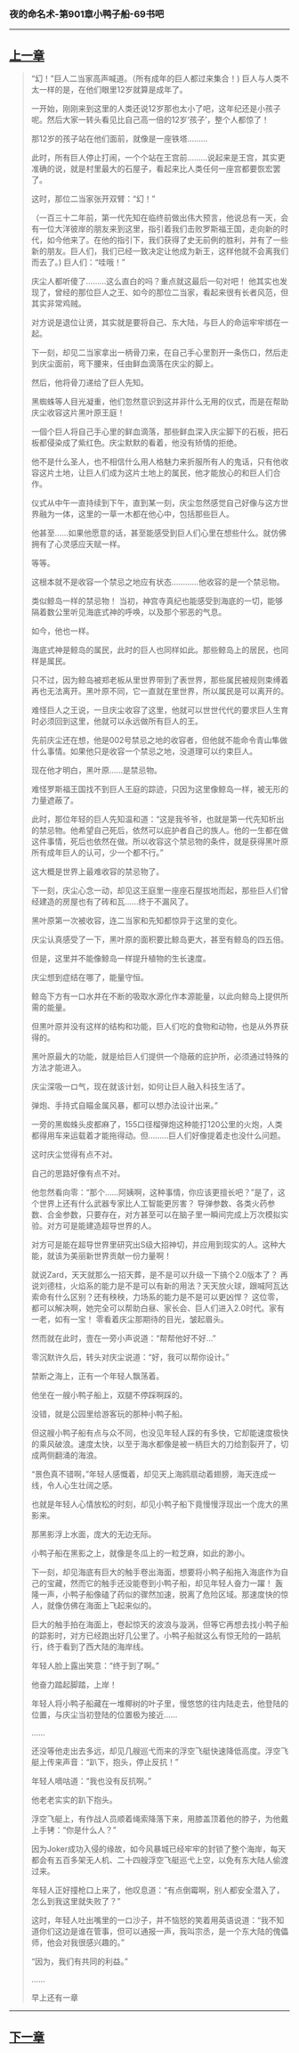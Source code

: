 ### 夜的命名术-第901章小鸭子船-69书吧

--------
[上一章](./7a3bf51d7674b01ad6161dcd33ad28cd.md)
--------


>
>
>
>“幻！”巨人二当家高声喊道。（所有成年的巨人都过来集合！)
>巨人与人类不太一样的是，在他们眼里12岁就算是成年了。
>
>一开始，刚刚来到这里的人类还说12岁那也太小了吧，这年纪还是小孩子呢。然后大家一转头看见比自己高一倍的12岁‘孩子’，整个人都惊了！
>
>那12岁的孩子站在他们面前，就像是一座铁塔………
>
>此时，所有巨人停止打闹，一个个站在王宫前………说起来是王宫，其实更准确的说，就是村里最大的石屋子，看起来比人类任何一座宫都要恢宏罢了。
>
>这时，那位二当家张开双臂：“幻！”
>
>（一百三十二年前，第一代先知在临终前做出伟大预言，他说总有一天，会有一位大洋彼岸的朋友来到这里，指引着我们击败罗斯福王国，走向新的时代，如今他来了。在他的指引下，我们获得了史无前例的胜利，并有了一些新的朋友。巨人们，我们已经一致决定让他成为新王，这样他就不会离我们而去了。)
>巨人们：“哇哦！”
>
>庆尘人都听傻了………这么直白的吗？重点就这最后一句对吧！
>他其实也发现了，曾经的那位巨人之王、如今的那位二当家，看起来很有长者风范，但其实非常鸡贼。
>
>对方说是退位让贤，其实就是要将自己、东大陆，与巨人的命运牢牢绑在一起。
>
>下一刻，却见二当家拿出一柄骨刀来，在自己手心里割开一条伤口，然后走到庆尘面前，弯下腰来，任由鲜血滴落在庆尘的脚上。
>
>然后，他将骨刀递给了巨人先知。
>
>黑蜘蛛等人目光凝重，他们忽然意识到这并非什么无用的仪式，而是在帮助庆尘收容这片黑叶原王庭！
>
>一個个巨人将自己手心里的鲜血滴落，那些鲜血深入庆尘脚下的石板，把石板都侵染成了紫红色。庆尘默默的看着，他没有矫情的拒绝。
>
>他不是什么圣人，也不相信什么用人格魅力来折服所有人的鬼话，只有他收容这片土地，让巨人们成为这片土地上的属民，他才能放心的和巨人们合作。
>
>仪式从中午一直持续到下午，直到某一刻，庆尘忽然感觉自己好像与这方世界融为一体，这里的一草一木都在他心中，包括那些巨人。
>
>他甚至……如果他愿意的话，甚至能感受到巨人们心里在想些什么。就仿佛拥有了心灵感应天赋一样。
>
>等等。
>
>这根本就不是收容一个禁忌之地应有状态…………他收容的是一个禁忌物。
>
>类似鲸岛一样的禁忌物！
>当初，神宫寺真纪也能感受到海底的一切，能够隔着数公里听见海底式神的呼唤，以及那个邪恶的气息。
>
>如今，他也一样。
>
>海底式神是鲸岛的属民，此时的巨人也同样如此。那些鲸岛上的居民，也同样是属民。
>
>只不过，因为鲸岛被郑老板从里世界带到了表世界，那些属民被规则束缚着再也无法离开。黑叶原不同，它一直就在里世界，所以属民是可以离开的。
>
>难怪巨人之王说，一旦庆尘收容了这里，他就可以世世代代的要求巨人生育时必须回到这里，他就可以永远做所有巨人的王。
>
>先前庆尘还在想，他是002号禁忌之地的收容者，但他就不能命令青山隼做什么事情。如果他只是收容一个禁忌之地，没道理可以约束巨人。
>
>现在他才明白，黑叶原……是禁忌物。
>
>难怪罗斯福王国找不到巨人王庭的踪迹，只因为这里像鲸岛一样，被无形的力量遮蔽了。
>
>此时，那位年轻的巨人先知温和道：“这是我爷爷，也就是第一代先知析出的禁忌物。他希望自己死后，依然可以庇护者自己的族人。他的一生都在做这件事情，死后也依然在做。所以收容这个禁忌物的条件，就是获得黑叶原所有成年巨人的认可，少一个都不行。”
>
>这大概是世界上最难收容的禁忌物了。
>
>下一刻，庆尘心念一动，却见这王庭里一座座石屋拔地而起，那些巨人们曾经建造的房屋也有了砖和瓦……终于不漏风了。
>
>黑叶原第一次被收容，连二当家和先知都惊异于这里的变化。
>
>庆尘认真感受了一下，黑叶原的面积要比鲸岛更大，甚至有鲸岛的四五倍。
>
>但是，这里并不能像鲸岛一样提升植物的生长速度。
>
>庆尘想到症结在哪了，能量守恒。
>
>鲸岛下方有一口水井在不断的吸取水源化作本源能量，以此向鲸岛上提供所需的能量。
>
>但黒叶原并没有这样的结构和功能，巨人们吃的食物和动物，也是从外界获得的。
>
>黑叶原最大的功能，就是给巨人们提供一个隐蔽的庇护所，必须通过特殊的方法才能进入。
>
>庆尘深吸一ロ气，现在就该计划，如何让巨人融入科技生活了。
>
>弹炮、手持式自瞄金属风暴，都可以想办法设计出来。”
>
>一旁的黑蜘蛛头皮都麻了，155口径榴弾炮这种能打120公里的火炮，人类都得用车来运载着才能拖得动。但………巨人们好像提着走也没什么问题。
>
>这时庆尘觉得有点不对。
>
>自己的思路好像有点不对。
>
>他忽然看向零：“那个……阿姨啊，这种事情，你应该更擅长吧？”是了，这个世界上还有什么武器专家比人工智能更厉害？
>导弹参数、各类火药参数、合金参数，只要存在，对方甚至可以在脑子里一瞬间完成上万次模拟实验。对方可是能建造超导世界的人。
>
>对方可是能在超导世界里研究出S级大招神切，并应用到现实的人。这种大能，就该为美丽新世界贡献一份力量啊！
>
>就说Zard，天天就那么一招天葬，是不是可以升级一下搞个2.0版本了？
>再说刘德柱，火焰系的能力是不是可以有新的用法？天天放火球，跟喊阿瓦达索命有什么区别？还有秧秧，力场系的能力是不是可以更凶悍？
>这位零，都可以解决啊，她完全可以帮助白昼、家长会、巨人们进入2.0时代。家有一老，如有一宝！
>零看着庆尘那期待的目光，皱起眉头。
>
>然而就在此时，壹在一旁小声说道：“帮帮他好不好…”
>
>零沉默许久后，转头对庆尘说道：“好，我可以帮你设计。”
>
>禁断之海上，正有一个年轻人飘荡着。
>
>他坐在一艘小鸭子船上，双腿不停踩啊踩的。
>
>没错，就是公园里给游客玩的那种小鸭子船。
>
>但这艘小鸭子船有点与众不同，也没见年轻人踩的有多快，它却能速度极快的乘风破浪。速度太快，以至于海水都像是被一柄巨大的刀给割裂开了，切成两侧翻涌的海浪。
>
>“景色真不错啊，”年轻人感慨着，却见天上海鸥扇动着翅膀，海天连成一线，令人心生壮阔之感。
>
>也就是年轻人心情放松的时刻，却见小鸭子船下竟慢慢浮现出一个庞大的黑影来。
>
>那黑影浮上水面，庞大的无边无际。
>
>小鸭子船在黑影之上，就像是冬瓜上的一粒芝麻，如此的渺小。
>
>下一刻，却见海底有巨大的触手卷出海面，想要将小鸭子船拖入海底作为自己的宝藏，然而它的触手还没能卷到小鸭子船，却见年轻人奋力一躍！
>轰隆一声，小鸭子船像磕了药似的骤然加速，脱离了危险区域。那速度快的惊人，就像仿佛在海面上飞起来似的。
>
>巨大的触手拍在海面上，卷起惊天的波浪与漩涡，但等它再想去找小鸭子船的踪影时，对方已经跑出好几公里了。小鸭子船就这么有惊无险的一路航行，终于看到了西大陆的海岸线。
>
>年轻人脸上露出笑意：“终于到了啊。”
>
>他奋力踏起脚踏，上岸！
>
>年轻人将小鸭子船藏在一堆椰树的叶子里，慢悠悠的往内陆走去，他登陆的位置，与庆尘当初登陆的位置极为接近……
>
>……
>
>还没等他走出去多远，却见几艘巡弋而来的浮空飞艇快速降低高度。浮空飞艇上传来声音：“趴下，抱头，停止反抗！”
>
>年轻人嘀咕道：“我也没有反抗啊。”
>
>他老老实实的趴下抱头。
>
>浮空飞艇上，有作战人员顺着绳索降落下来，用膝盖顶着他的脖子，为他戴上手铐：“你是什么人？”
>
>因为Joker成功入侵的缘故，如今风暴城已经牢牢的封锁了整个海岸，每天都会有五百多架无人机、二十四艘浮空飞艇巡弋上空，以免有东大陆人偷渡过来。
>
>年轻人正好撞枪口上来了，他叹息道：“有点倒霉啊，别人都安全潜入了，怎么到我这里就失败了？”
>
>这时，年轻人吐出嘴里的一ロ沙子，并不恼怒的笑着用英语说道：“我不知道你们这边是谁在管事，但可以通报一声，我叫宗丞，是一个东大陆的傀儡师，他会对我很感兴趣的。”
>
>“因为，我们有共同的利益。”
>
>……
>
>早上还有一章
>
>

--------
[下一章](./7a1e9edc3b939d5dc7a6ef2fd6fe66b9.md)
--------
